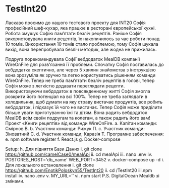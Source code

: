 # TestInt20 
  Ласкаво просимо до нашого тестового проекту для INT20
  Софія професійний шеф-кухар, яка працює в ресторані європейської кухні. Робота змушує Софію пам’ятати безліч рецептів. Раніше Софія використовувала книги рецептів, їх накопичилось за час роботи понад 10 томів. Використання 10 томів стало проблемою, тому Софія шукала вихід, вона перепробувала безліч методик, але жодна не прижилась.

  Подруга порекомендувала Софії вебдодаток MealDB компанії WireOnFire для розв'язання її проблеми. Спочатку Софія поставилась до вебдодатка скептично, але через 5 хвилин знайомства з інструкцією вона зрозуміла як зручно та легко користуватись рішенням команди WireOnFire. Тепер не треба пам’ятати безліч рецептів в голові, тепер Софія може з легкістю додавати переглядати рецепти.	
  Використовуючи вебдодаток в повсякденному житті Софія змогла розкрити його потенціал на всі 100%. Тепер не треба заглядати в холодильник, щоб думати на яку страву вистачає продуктів, все робить вебдодаток, і підказує їй чого не вистачає.
  Тепер Софія може приділити більше уваги приготуванню їжі та дітям. Вона радить вебдодаток MealDB всім своїм подругам та колегам, а також радить його вам! 
  Проект «Книги рецептів» від команди WireOnFire. 
a.	Капітан команди: Смірнов В.
b.	Участник команди: Рижук П.
c.	Участник команди: Зіноватний С.
d.	Участник команди; Каразія Т.
Програмне забеспечення:
e.	npm software register
f.	React.js
g.	Docker-compose 

Setup:
h.	Для підняття Бази Даних
i.	git clone https://github.com/camelCase0/mealApi
ii.	cd mealApi
iii.	nano .env
iv.	POSTGRES_HOST='db_name' WEB_PORT=3452
v.	docker-compose up -d 
i.	Для локального встановлення
i.	git clone https://github.com/EnotikPoloskyn55/TestInt20
ii.	cd /TestInt20
iii.npm install 
iv.	nano .env
v.	MY_URL=’’
vi.	npm start
P.S. 
DigitalOcean
Mealdb зі змінами.


